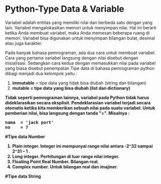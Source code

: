 # Python-Type Data & Variable
Variabel adalah entitas yang memiliki nilai dan berbeda satu dengan yang lain. Variabel mengalokasikan memori untuk menyimpan nilai. Hal ini berarti ketika Anda membuat variabel, maka
Anda memesan beberapa ruang di memori. Variabel bisa digunakan untuk menyimpan bilangan bulat,  desimal atau juga karakter.

Pada banyak bahasa pemrograman, ada dua cara untuk membuat variabel. Cara yang pertama variabel langsung dengan nilai disebut dengan inisialisasi. Sedangkan cara kedua dengan memasukkan nilai
pada variabel yang biasa disebut penempatan
Tipe data di bahasa pemrograman python dibagi menjadi dua kelompok yaitu :
1. <b>immutable</b> = tipe data yang tidak bisa diubah (string dan bilangan)
2. <b>mutable<b/> = tipe data yang bisa diubah (list dan dictionary)

Tidak seperti pemrograman lainnya, variabel pada Python tidak harus dideklarasikan secara eksplisit.
Pendeklarasian variabel terjadi secara otomatis ketika kita memberikan sebuah nilai pada suatu
variabel. Untuk pemberian nilai, bisa langsung dengan tanda "=". Misalnya :

<pre>nama  = 'jack port'
no    = 7
</pre>

#Tipe data Number

1. Plain integer. Integer ini mempunyai range nilai antara -2^32 sampai 2^31 – 1 .
2. Long integer. Perhitungan di luar range nilai integer.
3. Floating Point Real Number. Bilangan real.
4. Complex number. Untuk bilangan real dan imajiner.

#Tipe data String
